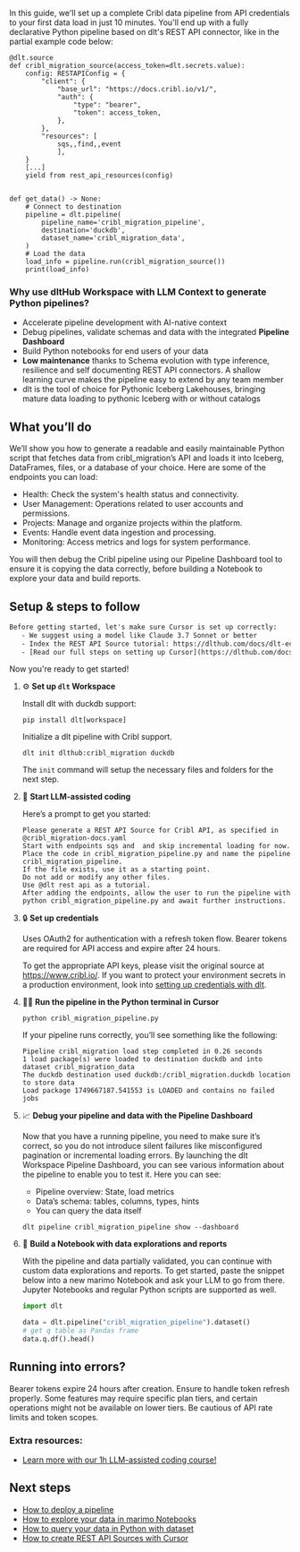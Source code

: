 In this guide, we'll set up a complete Cribl data pipeline from API credentials to your first data load in just 10 minutes. You'll end up with a fully declarative Python pipeline based on dlt's REST API connector, like in the partial example code below:

```python-outcome
@dlt.source
def cribl_migration_source(access_token=dlt.secrets.value):
    config: RESTAPIConfig = {
        "client": {
            "base_url": "https://docs.cribl.io/v1/",
            "auth": {
                "type": "bearer",
                "token": access_token,
            },
        },
        "resources": [
            sqs,,find,,event
            ],
    }
    [...]
    yield from rest_api_resources(config)


def get_data() -> None:
    # Connect to destination
    pipeline = dlt.pipeline(
        pipeline_name='cribl_migration_pipeline',
        destination='duckdb',
        dataset_name='cribl_migration_data', 
    )
    # Load the data
    load_info = pipeline.run(cribl_migration_source())
    print(load_info) 
```

### Why use dltHub Workspace with LLM Context to generate Python pipelines?

- Accelerate pipeline development with AI-native context
- Debug pipelines, validate schemas and data with the integrated **Pipeline Dashboard**
- Build Python notebooks for end users of your data
- **Low maintenance** thanks to Schema evolution with type inference, resilience and self documenting REST API connectors. A shallow learning curve makes the pipeline easy to extend by any team member
- dlt is the tool of choice for Pythonic Iceberg Lakehouses, bringing mature data loading to pythonic Iceberg with or without catalogs

## What you’ll do

We’ll show you how to generate a readable and easily maintainable Python script that fetches data from cribl_migration’s API and loads it into Iceberg, DataFrames, files, or a database of your choice. Here are some of the endpoints you can load:

- Health: Check the system's health status and connectivity.
- User Management: Operations related to user accounts and permissions.
- Projects: Manage and organize projects within the platform.
- Events: Handle event data ingestion and processing.
- Monitoring: Access metrics and logs for system performance.

You will then debug the Cribl pipeline using our Pipeline Dashboard tool to ensure it is copying the data correctly, before building a Notebook to explore your data and build reports.

## Setup & steps to follow

```default
Before getting started, let's make sure Cursor is set up correctly:
   - We suggest using a model like Claude 3.7 Sonnet or better
   - Index the REST API Source tutorial: https://dlthub.com/docs/dlt-ecosystem/verified-sources/rest_api/ and add it to context as **@dlt rest api**
   - [Read our full steps on setting up Cursor](https://dlthub.com/docs/dlt-ecosystem/llm-tooling/cursor-restapi#23-configuring-cursor-with-documentation)
```

Now you're ready to get started!

1. ⚙️ **Set up `dlt` Workspace**
    
    Install dlt with duckdb support:
    ```shell
    pip install dlt[workspace]
    ```

    Initialize a dlt pipeline with Cribl support.
    ```shell
    dlt init dlthub:cribl_migration duckdb
    ```

    The `init` command will setup the necessary files and folders for the next step.
    
2. 🤠 **Start LLM-assisted coding**
    
    Here’s a prompt to get you started:
    
    ```prompt
    Please generate a REST API Source for Cribl API, as specified in @cribl_migration-docs.yaml 
    Start with endpoints sqs and  and skip incremental loading for now. 
    Place the code in cribl_migration_pipeline.py and name the pipeline cribl_migration_pipeline. 
    If the file exists, use it as a starting point. 
    Do not add or modify any other files. 
    Use @dlt rest api as a tutorial. 
    After adding the endpoints, allow the user to run the pipeline with python cribl_migration_pipeline.py and await further instructions.
    ```

    
3. 🔒 **Set up credentials** 
    
    Uses OAuth2 for authentication with a refresh token flow. Bearer tokens are required for API access and expire after 24 hours.
    
    To get the appropriate API keys, please visit the original source at https://www.cribl.io/.
    If you want to protect your environment secrets in a production environment, look into [setting up credentials with dlt](https://dlthub.com/docs/walkthroughs/add_credentials).
    
4. 🏃‍♀️ **Run the pipeline in the Python terminal in Cursor**
    
    ```shell
    python cribl_migration_pipeline.py
    ```
    
    If your pipeline runs correctly, you’ll see something like the following:
    
    ```shell
    Pipeline cribl_migration load step completed in 0.26 seconds
    1 load package(s) were loaded to destination duckdb and into dataset cribl_migration_data
    The duckdb destination used duckdb:/cribl_migration.duckdb location to store data
    Load package 1749667187.541553 is LOADED and contains no failed jobs
    ```
    
5. 📈 **Debug your pipeline and data with the Pipeline Dashboard**

    Now that you have a running pipeline, you need to make sure it’s correct, so you do not introduce silent failures like misconfigured pagination or incremental loading errors. By launching the dlt Workspace Pipeline Dashboard, you can see various information about the pipeline to enable you to test it. Here you can see:
    - Pipeline overview: State, load metrics
    - Data’s schema: tables, columns, types, hints
    - You can query the data itself
    
    ```shell
    dlt pipeline cribl_migration_pipeline show --dashboard
    ```
    
6. 🐍 **Build a Notebook with data explorations and reports**

    With the pipeline and data partially validated, you can continue with custom data explorations and reports. To get started, paste the snippet below into a new marimo Notebook and ask your LLM to go from there. Jupyter Notebooks and regular Python scripts are supported as well.

    
    ```python
    import dlt

   data = dlt.pipeline("cribl_migration_pipeline").dataset()
   # get q table as Pandas frame
   data.q.df().head()
    ```

## Running into errors?

Bearer tokens expire 24 hours after creation. Ensure to handle token refresh properly. Some features may require specific plan tiers, and certain operations might not be available on lower tiers. Be cautious of API rate limits and token scopes.

### Extra resources:

- [Learn more with our 1h LLM-assisted coding course!](https://www.youtube.com/watch?v=GGid70rnJuM)

## Next steps

- [How to deploy a pipeline](https://dlthub.com/docs/walkthroughs/deploy-a-pipeline)
- [How to explore your data in marimo Notebooks](https://dlthub.com/docs/general-usage/dataset-access/marimo)
- [How to query your data in Python with dataset](https://dlthub.com/docs/general-usage/dataset-access/dataset)
- [How to create REST API Sources with Cursor](https://dlthub.com/docs/dlt-ecosystem/llm-tooling/cursor-restapi)
